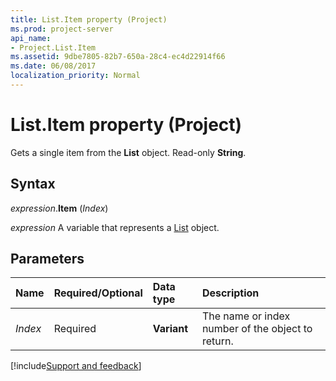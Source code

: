 ```yaml
---
title: List.Item property (Project)
ms.prod: project-server
api_name:
- Project.List.Item
ms.assetid: 9dbe7805-82b7-650a-28c4-ec4d22914f66
ms.date: 06/08/2017
localization_priority: Normal
---
```



# List.Item property (Project)

Gets a single item from the **List** object. Read-only **String**.


## Syntax

_expression_.**Item** (_Index_)

_expression_ A variable that represents a [List](./Project.List.md) object.


## Parameters



|Name|Required/Optional|Data type|Description|
|:-----|:-----|:-----|:-----|
| _Index_|Required|**Variant**|The name or index number of the object to return.|

[!include[Support and feedback](~/includes/feedback-boilerplate.md)]